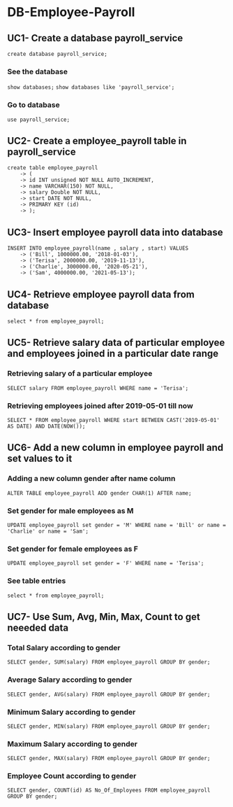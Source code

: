 # DB-Employee-Payroll
## UC1- Create a database payroll_service
`create database payroll_service;`
### See the database
`show databases;`
`show databases like 'payroll_service';`
### Go to database
`use payroll_service;`
## UC2- Create a employee_payroll table in payroll_service
```
create table employee_payroll
    -> (
    -> id INT unsigned NOT NULL AUTO_INCREMENT,
    -> name VARCHAR(150) NOT NULL,
    -> salary Double NOT NULL,
    -> start DATE NOT NULL,
    -> PRIMARY KEY (id)
    -> );
```
## UC3- Insert employee payroll data into database
```
INSERT INTO employee_payroll(name , salary , start) VALUES
    -> ('Bill', 1000000.00, '2018-01-03'),
    -> ('Terisa', 2000000.00, '2019-11-13'),
    -> ('Charlie', 3000000.00, '2020-05-21'),
    -> ('Sam', 4000000.00, '2021-05-13');
```
## UC4- Retrieve employee payroll data from database
`select * from employee_payroll;`

## UC5- Retrieve salary data of particular employee and employees joined in a particular date range
### Retrieving salary of a particular employee
`SELECT salary FROM employee_payroll WHERE name = 'Terisa';`
### Retrieving employees joined after 2019-05-01 till now
`SELECT * FROM employee_payroll WHERE start BETWEEN CAST('2019-05-01' AS DATE) AND DATE(NOW());`

## UC6- Add a new column in employee payroll and set values to it
### Adding a new column gender after name column
`ALTER TABLE employee_payroll ADD gender CHAR(1) AFTER name;`
### Set gender for male employees as M
`UPDATE employee_payroll set gender = 'M' WHERE name = 'Bill' or name = 'Charlie' or name = 'Sam';`
### Set gender for female employees as F
`UPDATE employee_payroll set gender = 'F' WHERE name = 'Terisa';`
### See table entries
`select * from employee_payroll;`

## UC7- Use Sum, Avg, Min, Max, Count to get neeeded data
### Total Salary according to gender
`SELECT gender, SUM(salary) FROM employee_payroll GROUP BY gender;`
### Average Salary according to gender
`SELECT gender, AVG(salary) FROM employee_payroll GROUP BY gender;`
### Minimum Salary according to gender
`SELECT gender, MIN(salary) FROM employee_payroll GROUP BY gender;`
### Maximum Salary according to gender
`SELECT gender, MAX(salary) FROM employee_payroll GROUP BY gender;`
### Employee Count according to gender
`SELECT gender, COUNT(id) AS No_Of_Employees FROM employee_payroll GROUP BY gender;`
